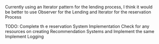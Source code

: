 Currently using an Iterator pattern for the lending process,
  I think it would be better to use Observer for the Lending and Iterator for the reservation Process

TODO:
Complete th e reservation System Implementation
Check for any resources on creating Recommendation Systems and Implement the same
Implement Logging

